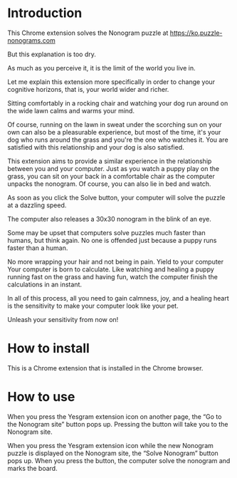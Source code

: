 
Introduction
============
This Chrome extension solves the Nonogram puzzle at https://ko.puzzle-nonograms.com
 
But this explanation is too dry.
 
As much as you perceive it, it is the limit of the world you live in.

Let me explain this extension more specifically in order to change your cognitive horizons, that is, your world wider and richer.
 
Sitting comfortably in a rocking chair and watching your dog run around on the wide lawn calms and warms your mind.
 
Of course, running on the lawn in sweat under the scorching sun on your own can also be a pleasurable experience, but most of the time, it's your dog who runs around the grass and you're the one who watches it. You are satisfied with this relationship and your dog is also satisfied.

This extension aims to provide a similar experience in the relationship between you and your computer. Just as you watch a puppy play on the grass, you can sit on your back in a comfortable chair as the computer unpacks the nonogram. Of course, you can also lie in bed and watch.

As soon as you click the Solve button, your computer will solve the puzzle at a dazzling speed.

The computer also releases a 30x30 nonogram in the blink of an eye.

Some may be upset that computers solve puzzles much faster than humans, but think again. No one is offended just because a puppy runs faster than a human.

No more wrapping your hair and not being in pain. Yield to your computer Your computer is born to calculate. Like watching and healing a puppy running fast on the grass and having fun, watch the computer finish the calculations in an instant.

In all of this process, all you need to gain calmness, joy, and a healing heart is the sensitivity to make your computer look like your pet.

Unleash your sensitivity from now on!


How to install
==============
This is a Chrome extension that is installed in the Chrome browser.


How to use
==========
When you press the Yesgram extension icon on another page, the “Go to the Nonogram site” button pops up. Pressing the button will take you to the Nonogram site.

When you press the Yesgram extension icon while the new Nonogram puzzle is displayed on the Nonogram site, the “Solve Nonogram” button pops up. When you press the button, the computer solve the nonogram and marks the board.


